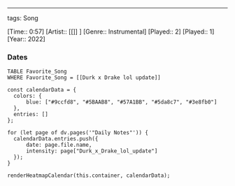 ---
tags: Song  

[Time:: 0:57]
[Artist:: [[]] ]
[Genre:: Instrumental]
[Played:: 2]
[Played:: 1]
[Year:: 2022]
### Dates
````dataview
TABLE Favorite_Song
WHERE Favorite_Song = [[Durk x Drake lol update]]
````

  ```dataviewjs
const calendarData = { 
	colors: { 
		blue: ["#9ccfd8", "#5BAAB8", "#57A1BB", "#5da8c7", "#3e8fb0"] 
	}, 
	entries: [] 
}; 

for (let page of dv.pages('"Daily Notes"')) { 
	calendarData.entries.push({ 
		date: page.file.name, 
		intensity: page["Durk_x_Drake_lol_update"]
	}); 
} 

renderHeatmapCalendar(this.container, calendarData);
```
